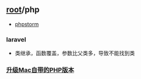 ## [root](../README.md)/php
* [phpstorm](phpstorm.md)

### laravel
* 类继承，函数覆盖，参数比父类多，导致不能找到类

### [升级Mac自带的PHP版本](https://segmentfault.com/a/1190000006915794)